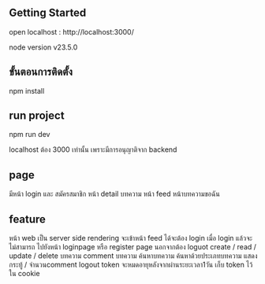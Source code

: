 
## Getting Started


open localhost : http://localhost:3000/

node version v23.5.0

## ขั้นตอนการติดตั้ง 
npm install

## run project
npm run dev

localhost ต้อง 3000 เท่านั้น เพราะมีการอนุญาติจาก backend

## page
มีหน้า login และ สมัครสมาชิก
หน้า detail บทความ
หน้า feed
หน้าบทความขอฉัน

## feature
หน้า web เป็น server side rendering
จะเข้าหน้า feed ได้จะต้อง login
เมื่อ login แล้วจะไม่สามารถ ไปยังหน้า loginpage หรือ register page นอกจากต้อง loguot
create / read / update / delete บทความ
comment บทความ
ค้นหาบทความ
ค้นหาด้วยประเภทบทความ
แสดง กระทู้ / จำนวนcomment 
logout
token จะหมดอายุหลังจากผ่านระยะเวลา1วัน
เก็บ token ไว้ใน cookie